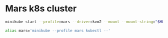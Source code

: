# Mars k8s cluster

```sh
minikube start --profile=mars --driver=kvm2 --mount --mount-string="$HOME/Workspaces/mars:/data" --disk-size=32g --dns-domain=mars --cpus=2
```

```sh
alias mars='minikube --profile mars kubectl --'

```
